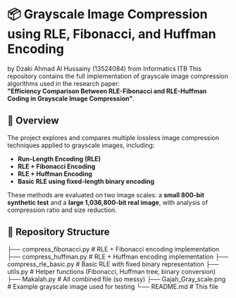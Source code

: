 # 📦 Grayscale Image Compression using RLE, Fibonacci, and Huffman Encoding
by Dzaki Ahmad Al Hussainy (13524084) from Informatics ITB
This repository contains the full implementation of grayscale image compression algorithms used in the research paper:  
**"Efficiency Comparison Between RLE-Fibonacci and RLE-Huffman Coding in Grayscale Image Compression"**.

## 📄 Overview

The project explores and compares multiple lossless image compression techniques applied to grayscale images, including:

- **Run-Length Encoding (RLE)**
- **RLE + Fibonacci Encoding**
- **RLE + Huffman Encoding**
- **Basic RLE using fixed-length binary encoding**

These methods are evaluated on two image scales: a **small 800-bit synthetic test** and a **large 1,036,800-bit real image**, with analysis of compression ratio and size reduction.

## 📁 Repository Structure
├── compress_fibonacci.py   # RLE + Fibonacci encoding implementation
├── compress_huffman.py     # RLE + Huffman encoding implementation
├── compress_rle_basic.py   # Basic RLE with fixed binary representation
├── utils.py                # Helper functions (Fibonacci, Huffman tree, binary conversion)
├── Makalah.py              # All combined file (so messy)
├── Gajah_Gray_scale.png    # Example grayscale image used for testing
└── README.md               # This file
